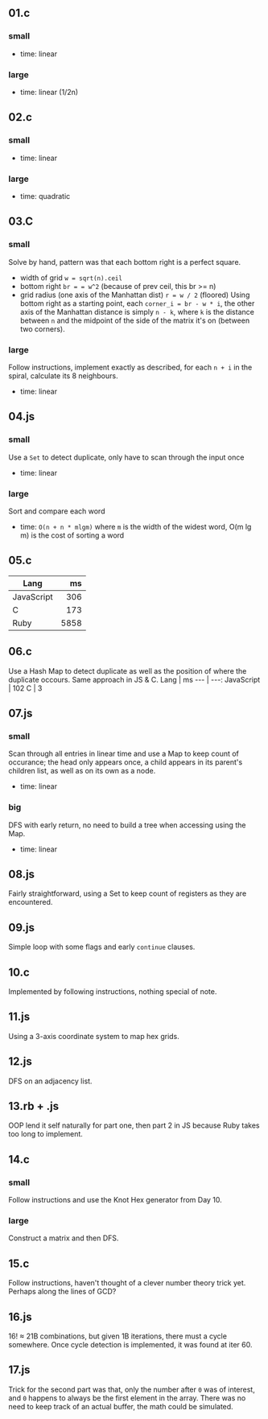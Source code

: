 ## 01.c
### small
- time: linear
### large
- time: linear (1/2n)

## 02.c
### small
- time: linear
### large
- time: quadratic

## 03.C
### small
Solve by hand, pattern was that each bottom right is a perfect square.
- width of grid `w = sqrt(n).ceil`
- bottom right `br = = w^2` (because of prev ceil, this br >= n)
- grid radius (one axis of the Manhattan dist) `r = w / 2` (floored)
Using bottom right as a starting point, each `corner_i = br - w * i`, the other axis of the Manhattan distance is simply `n - k`, where `k` is the distance between `n` and the midpoint of the side of the matrix it's on (between two corners).
### large
Follow instructions, implement exactly as described, for each `n + i` in the spiral, calculate its 8 neighbours.
- time: linear

## 04.js
### small
Use a `Set` to detect duplicate, only have to scan through the input once
- time: linear
### large
Sort and compare each word
- time: `O(n + n * mlgm)` where `m` is the width of the widest word, O(m lg m) is the cost of sorting a word

## 05.c
Lang | ms
--- | ---:
JavaScript | 306
C | 173
Ruby | 5858

## 06.c
Use a Hash Map to detect duplicate as well as the position of where the duplicate occours. Same approach in JS & C.
Lang | ms
--- | ---:
JavaScript | 102
C | 3

## 07.js
### small
Scan through all entries in linear time and use a Map to keep count of occurance; the head only appears once, a child appears in its parent's children list, as well as on its own as a node.
- time: linear
### big
DFS with early return, no need to build a tree when accessing using the Map.
- time: linear

## 08.js
Fairly straightforward, using a Set to keep count of registers as they are encountered.

## 09.js
Simple loop with some flags and early `continue` clauses.

## 10.c
Implemented by following instructions, nothing special of note.

## 11.js
Using a 3-axis coordinate system to map hex grids.

## 12.js
DFS on an adjacency list.

## 13.rb + .js
OOP lend it self naturally for part one, then part 2 in JS because Ruby takes too long to implement.

## 14.c
### small
Follow instructions and use the Knot Hex generator from Day 10.
### large
Construct a matrix and then DFS.

## 15.c
Follow instructions, haven't thought of a clever number theory trick yet. Perhaps along the lines of GCD?

## 16.js
16! ≈ 21B combinations, but given 1B iterations, there must a cycle somewhere. Once cycle detection is implemented, it was found at iter 60.

## 17.js
Trick for the second part was that, only the number after `0` was of interest, and `0` happens to always be the first element in the array. There was no need to keep track of an actual buffer, the math could be simulated.
